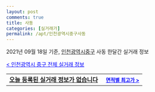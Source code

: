 ```yaml
---
layout: post
comments: true
title: 사동
categories: [실거래가]
permalink: /apt/인천광역시중구사동
---
```


2021년 09월 18일 기준, <a href="/apt/인천광역시중구">인천광역시중구</a> 사동 한달간 실거래 정보

<a style="color: blue;" href="/apt/인천광역시중구">< 인천광역시 중구 전체 실거래 정보</a>
<!---- start ---->
<table>
  <tr>
    <td colspan="4" style="font-weight: bold;"><a href="/apt/인천광역시중구사동{name_without_space}">오늘 등록된 실거래 정보가 없습니다</a> &nbsp;&nbsp;&nbsp; <a style="color: blue; font-size: smaller;" href="/apt/인천광역시중구사동{name_without_space}">면적별 최고가 ></a></td>
  </tr>
    
</table>
<!---- end ---->
    